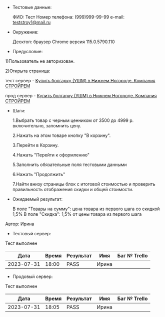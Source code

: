 - Тестовые данные: 
  
  ФИО: Тест
  Номер телефона: (999)999-99-99
  e-mail: teststroy1@mail.ru

- Окружение: 
  
  Десктоп: браузер Chrome версия 115.0.5790.110

- Предусловие:

1)Пользователь не авторизован.

2)Открыта страница:

тест сервер - [Купить болгарку (УШМ) в Нижнем Ногороде. Компания СТРОЙРЕМ](https://test2.stroyrem-nn.ru/catalog/shlifovalnye-mashiny)

прод сервер - [Купить болгарку (УШМ) в Нижнем Ногороде. Компания СТРОЙРЕМ](https://stroyrem-nn.ru/catalog/shlifovalnye-mashiny)

- Шаги:
  
  1.Выбрать товар с черным ценником от 3500 до 4999 р. включительно, запомнить цену. 
  
  2.Нажать на этом товаре кнопку "В корзину".
  
  3.Перейти в Корзину.
  
  4.Нажать "Перейти к оформлению"
  
  5.Заполнить обязательные поля тестовыми данными 
  
  6.Нажать "Продолжить"
  
  7.Найти внизу страницы блок с итоговой стоимостью и проверить правильность отображения скидки и общей стоимости.

- Ожидаемый результат:
  
  В поле "Товары на сумму": цена товара из первого шага со скидкой 1,5%
  В поле "Скидка": 1,5% от цены товара из первого шага

Автор: Ирина

- Тестовый сервер:

Тест выполнен

| Дата       | Время | Результат | Имя   | Баг № Trello |
| ---------- | ----- | --------- | ----- | ------------ |
| 2023-07-31 | 18:00 | PASS      | Ирина |              |

- Продовый сервер:

Тест выполнен

| Дата       | Время | Результат | Имя   | Баг № Trello |
| ---------- | ----- | --------- | ----- | ------------ |
| 2023-07-31 | 18:05 | PASS      | Ирина |              |
